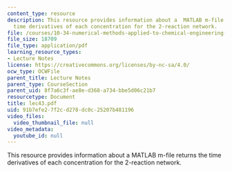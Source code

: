```yaml
---
content_type: resource
description: This resource provides information about a  MATLAB m-file returns the
  time derivatives of each concentration for the 2-reaction network.
file: /courses/10-34-numerical-methods-applied-to-chemical-engineering-fall-2005/91b7efe27f2cd278dc0c25207b481196_lec43.pdf
file_size: 18709
file_type: application/pdf
learning_resource_types:
- Lecture Notes
license: https://creativecommons.org/licenses/by-nc-sa/4.0/
ocw_type: OCWFile
parent_title: Lecture Notes
parent_type: CourseSection
parent_uid: 8f7a6c3f-ae8e-d368-a734-bbe5d06c21b7
resourcetype: Document
title: lec43.pdf
uid: 91b7efe2-7f2c-d278-dc0c-25207b481196
video_files:
  video_thumbnail_file: null
video_metadata:
  youtube_id: null
---
```

This resource provides information about a  MATLAB m-file returns the time derivatives of each concentration for the 2-reaction network.